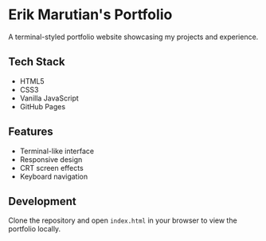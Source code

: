 # Erik Marutian's Portfolio

A terminal-styled portfolio website showcasing my projects and experience.

## Tech Stack
- HTML5
- CSS3
- Vanilla JavaScript
- GitHub Pages

## Features
- Terminal-like interface
- Responsive design
- CRT screen effects
- Keyboard navigation

## Development
Clone the repository and open `index.html` in your browser to view the portfolio locally.
